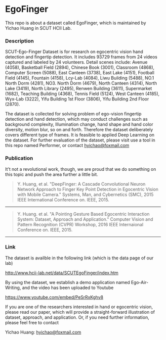 # EgoFinger
This repo is about a dataset called EgoFinger, which is maintained by Yichao Huang in SCUT HCII Lab. 

### Description

SCUT-Ego-Finger Dataset is for research on egocentric vision hand detection and fingertip detection. It includes 93729 frames from 24 videos captured and labeled by 24 volunteers. Detail scenes include: Avenue (4058), Basketball Field (2894), Chinese Book (3001), Classroom (4868), Computer Screen (5088), East Canteen (3738), East Lake (4151), Football Field (4145), Fountain (4158), Lcy-Lab (4084), Liwu Building (5488), NO.1 North Dorm (4281), NO3. North Dorm (4679), North Canteen (4314), North Lake (3419), North Library (2495), Renwen Building (3611), Supermarket (1682), Teaching Building (4368), Tennis Field (5124), West Canteen (4185), Wyx-Lab (3222), Yifu Building 1st Floor (3806), Yifu Building 2nd Floor (2870).

The dataset is collected for solving problem of ego-vision fingertip detection and hand detection, which may conduct challenges such as background complexity, Illumination change, hand shape and hand color diversity, motion blur, so on and forth. Therefore the dataset deliberately covers different type of frames. It is feasible to applied Deep Learning on the dataset. For further evaluation of the dataset, please visit use a tool in this repo named Performer, or contact hyichao@foxmail.com

### Publication

It't not a revolutional work, though, we are proud that we do something on this topic and push the area further a little bit. 

> Y. Huang, et al. "DeepFinger: A Cascade Convolutional Neuron Network Approach to Finger Key Point Detection in Egocentric Vision with Mobile Camera." Systems, Man, and Cybernetics (SMC), 2015 IEEE International Conference on. IEEE, 2015.

----

> Y. Huang. et al. "A Pointing Gesture Based Egocentric Interaction System: Dataset, Approach and Application." Computer Vision and Pattern Recognition (CVPR) Workshop, 2016 IEEE Internaional Conference on. IEEE, 2015.
 
----

### Link
The dataset is availble in the following link (which is the data page of our lab)

<http://www.hcii-lab.net/data/SCUTEgoFinger/index.htm>

By using the dataset, we establish a demo application named Ego-Air-Writing, and the video has been uploaded to Youtube

<!--<iframe width="560" height="315" src="https://www.youtube.com/embed/PeSrRxKghv8" frameborder="0" allowfullscreen></iframe>-->
<https://www.youtube.com/embed/PeSrRxKghv8>

If you are one of the researchers interested in hand or egocentric vision, please read our paper, which will provide a straight-forward illustration of dataset, approach, and application. Or, if you need further information, please feel free to contact 


Yichao Huang:  <hyichao@foxmail.com>
